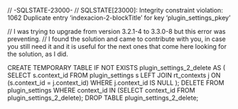 // -SQLSTATE-23000-
// SQLSTATE[23000]: Integrity constraint violation: 1062 Duplicate entry ‘indexacion-2-blockTitle’ for key ‘plugin_settings_pkey’ 


// I was trying to upgrade from version 3.2.1-4 to 3.3.0-8 but this error was preventing.
// I found the solution and came to contribute with you, in case you still need it and it is useful for the next ones that come here looking for the solution, as I did.

CREATE TEMPORARY TABLE IF NOT EXISTS plugin_settings_2_delete AS (
    SELECT s.context_id
    FROM plugin_settings s
        LEFT JOIN rt_contexts j ON (s.context_id = j.context_id)
    WHERE j.context_id IS NULL
);
DELETE FROM plugin_settings  WHERE context_id IN (SELECT context_id   FROM plugin_settings_2_delete);
DROP TABLE plugin_settings_2_delete;
